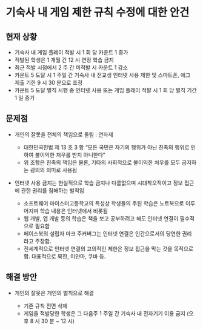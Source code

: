 # 기숙사 내 게임 제한 규칙 수정에 대한 안건

## 현재 상황

*   기숙사 내 게임 플레이 적발 시 1 회 당 카운트 1 증가
*   적발된 학생은 1 개월 간 12 시 연장 학습 금지
*   최근 적발 시점에서 2 주 간 미적발 시 카운트 1 감소
*   카운트 5 도달 시 1 주일 간 기숙사 내 전교생 인터넷 사용 제한 및 스마트폰, 에그 제출 기한 9 시 30 분으로 조정
*   카운트 5 도달 벌칙 시행 중 인터넷 사용 또는 게임 플레이 적발 시 1 회 당 벌칙 기간 1 일 증가

## 문제점

*   개인의 잘못을 전체의 책임으로 돌림 : 연좌제

    *   대한민국헌법 제 13 조 3 항 “모든 국민은 자기의 행위가 아닌 친족의 행위로 인하여 불이익한 처우를 받지 아니한다”
    *   위 조항은 친족의 책임은 물론, 기타의 사회적으로 불이익한 처우를 모두 금지하는 광의의 의미로 사용됨

*   인터넷 사용 금지는 현실적으로 학습 금지나 다름없으며 시대착오적이고 정보 접근에 관한 권리를 침해하는 벌칙임

    *   소프트웨어 마이스터고등학교의 특성상 학생들의 주된 학습은 노트북으로 이루어지며 학습 내용은 인터넷에서 비롯됨
    *   웹 개발, 앱 개발 등의 학습은 책을 보고 공부하려고 해도 인터넷 연결이 필수적으로 필요함
    *   페이스북의 설립자 마크 주커버그는 인터넷 연결은 인간으로서의 당연한 권리라고 주장함.
    *   전세계적으로 인터넷 연결의 고의적인 제한은 정보 접근을 막는 것을 목적으로 함. 대표적으로 북한, 미얀마, 쿠바 등.

## 해결 방안

*   개인의 잘못은 개인의 벌칙으로 해결

    *   기존 규칙 전면 삭제
    *   게임을 적발당한 학생은 그 다음주 1 주일 간 기숙사 내 전자기기 이용 금지 (오후 8 시 30 분 ~ 12 시)
